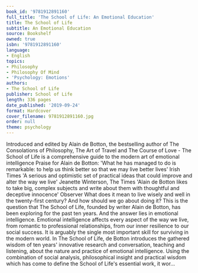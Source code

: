 ```yaml
---
book_id: '9781912891160'
full_title: 'The School of Life: An Emotional Education'
title: The School of Life
subtitle: An Emotional Education
source: Bookshelf
owned: true
isbn: '9781912891160'
language:
- English
topics:
- Philosophy
- Philosophy Of Mind
- 'Psychology: Emotions'
authors:
- The School of Life
publisher: School of Life
length: 336 pages
date_published: '2019-09-24'
format: Hardcover
cover_filename: 9781912891160.jpg
order: null
theme: psychology
---
```

Introduced and edited by Alain de Botton, the bestselling author of The Consolations of Philosophy, The Art of Travel and The Course of Love - The School of Life is a comprehensive guide to the modern art of emotional intelligence
Praise for Alain de Botton:
'What he has managed to do is remarkable: to help us think better so that we may live better lives' Irish Times
'A serious and optimistic set of practical ideas that could improve and alter the way we live' Jeanette Winterson, The Times
'Alain de Botton likes to take big, complex subjects and write about them with thoughtful and deceptive innocence' Observer
What does it mean to live wisely and well in the twenty-first century? And how should we go about doing it?
This is the question that The School of Life, founded by writer Alain de Botton, has been exploring for the past ten years. And the answer lies in emotional intelligence. Emotional intelligence affects every aspect of the way we live, from romantic to professional relationships, from our inner resilience to our social success. It is arguably the single most important skill for surviving in the modern world.
In The School of Life, de Botton introduces the gathered wisdom of ten years' innovative research and conversation, teaching and listening, about the nature and practice of emotional intelligence. Using the combination of social analysis, philosophical insight and practical wisdom which has come to define the School of Life's essential work, it wor...
